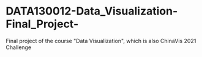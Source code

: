 # DATA130012-Data_Visualization-Final_Project-
Final project of the course "Data Visualization", which is also ChinaVis 2021 Challenge
